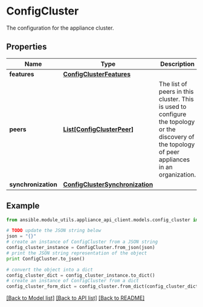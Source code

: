 # ConfigCluster

The configuration for the appliance cluster.

## Properties
Name | Type | Description | Notes
------------ | ------------- | ------------- | -------------
**features** | [**ConfigClusterFeatures**](ConfigClusterFeatures.md) |  | [optional] 
**peers** | [**List[ConfigClusterPeer]**](ConfigClusterPeer.md) | The list of peers in this cluster. This is used to configure the topology or the discovery of the topology of peer appliances in an organization. | [optional] 
**synchronization** | [**ConfigClusterSynchronization**](ConfigClusterSynchronization.md) |  | [optional] 

## Example

```python
from ansible.module_utils.appliance_api_client.models.config_cluster import ConfigCluster

# TODO update the JSON string below
json = "{}"
# create an instance of ConfigCluster from a JSON string
config_cluster_instance = ConfigCluster.from_json(json)
# print the JSON string representation of the object
print ConfigCluster.to_json()

# convert the object into a dict
config_cluster_dict = config_cluster_instance.to_dict()
# create an instance of ConfigCluster from a dict
config_cluster_form_dict = config_cluster.from_dict(config_cluster_dict)
```
[[Back to Model list]](../README.md#documentation-for-models) [[Back to API list]](../README.md#documentation-for-api-endpoints) [[Back to README]](../README.md)


